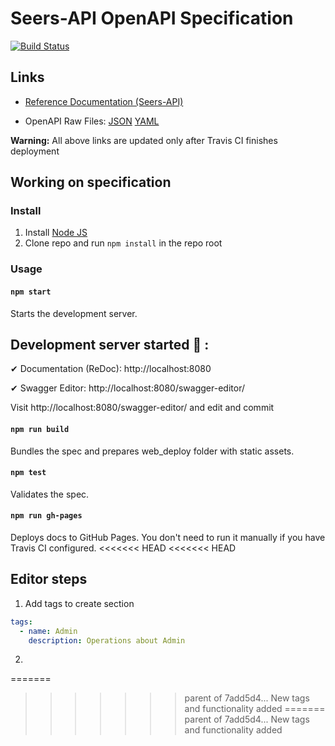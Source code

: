 # Seers-API OpenAPI Specification

[![Build Status](https://travis-ci.org/mckinley-and-rice/seers-api.svg?branch=master)](https://travis-ci.org/mckinley-and-rice/seers-api.)

## Links

- [Reference Documentation (Seers-API)](https://mckinley-and-rice.github.io/seers-api/)


- OpenAPI Raw Files: [JSON](https://mckinley-and-rice.github.io/seers-api/openapi.json) [YAML](https://mckinley-and-rice.github.io/seers-api/openapi.yaml)

**Warning:** All above links are updated only after Travis CI finishes deployment

## Working on specification
### Install

1. Install [Node JS](https://nodejs.org/)
2. Clone repo and run `npm install` in the repo root

### Usage

#### `npm start`
Starts the development server.



## Development server started 🎉 :

  ✔ Documentation (ReDoc):      http://localhost:8080

  ✔ Swagger Editor:             http://localhost:8080/swagger-editor/

Visit http://localhost:8080/swagger-editor/ and edit and commit



#### `npm run build`
Bundles the spec and prepares web_deploy folder with static assets.

#### `npm test`
Validates the spec.

#### `npm run gh-pages`
Deploys docs to GitHub Pages. You don't need to run it manually if you have Travis CI configured.
<<<<<<< HEAD
<<<<<<< HEAD



## Editor steps

1. Add tags to create section
```yaml 
tags:
  - name: Admin
    description: Operations about Admin
```

2. 
=======
>>>>>>> parent of 7add5d4... New tags and functionality added
=======
>>>>>>> parent of 7add5d4... New tags and functionality added
